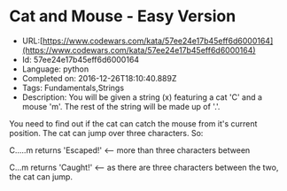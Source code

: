 # Cat and Mouse - Easy Version

 - URL:[https://www.codewars.com/kata/57ee24e17b45eff6d6000164](https://www.codewars.com/kata/57ee24e17b45eff6d6000164)
 - Id: 57ee24e17b45eff6d6000164
 - Language: python
 - Completed on: 2016-12-26T18:10:40.889Z
 - Tags: Fundamentals,Strings
 - Description:
You will be given a string (x) featuring a cat 'C' and a mouse 'm'. The rest of the string will be made up of '.'. 

You need to find out if the cat can catch the mouse from it's current position. The cat can jump over three characters. So:

C.....m returns 'Escaped!'  <-- more than three characters between

C...m returns 'Caught!'   <-- as there are three characters between the two, the cat can jump.
